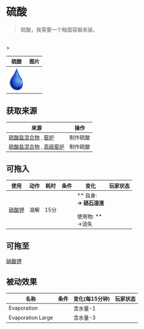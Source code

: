 # 硫酸  
> 硫酸，我需要一个釉面容器来装。  
<br>  
>   
  
  硫酸  |   图片   
 ----  |  ----:   
   |  <img decoding="async" src="Sprite/Thirst.png" href="a.md" style="max-width:300px;max-height:300px;">   
  
## 获取来源  
来源  |  操作  
----  |  ----  
[硫酸盐混合物](LQ_VitriolMix.md) , [窑炉](Kiln.md)  |  制作硫酸  
[硫酸盐混合物](LQ_VitriolMix.md) , [高级窑炉](KilnAdvanced.md)  |  制作硫酸  
## 可拖入  
使用  |  动作  |  耗时  |  条件  |  变化  |  玩家状态  
----  |  ----  |  ----  |  ----  |  ----  |  ----  
[硝酸钾](Saltpeter.md)  |  溶解<br>  |  15分  |    |  ** 自身: **<br>→ [硝石溶液](LQ_DissolvedNiter.md)<br><br>** 使用物: **<br>→消失  |    
## 可拖至  
[硝酸钾](Saltpeter.md)  
## 被动效果  
名称  |  条件  |  变化(每15分钟)  |  玩家状态  
----  |  ----  |  ----  |  ----  
Evaporation  |    |  含水量-1  |    
Evaporation Large  |    |  含水量-3  |    


<script>document.title="硫酸 - 卡牌生存百科 Card Survival Wiki";</script>